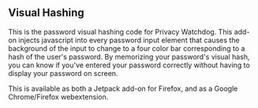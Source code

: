 Visual Hashing
--------------

This is the password visual hashing code for Privacy Watchdog. This add-on injects javascript into every password input element that causes the background of the input to change to a four color bar corresponding to a hash of the user's password. By memorizing your password's visual hash, you can know if you've entered your password correctly without having to display your password on screen.

This is available as both a Jetpack add-on for Firefox, and as a Google Chrome/Firefox webextension.
